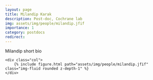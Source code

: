 ```yaml
---
layout: page
title: Milandip Karak
description: Post-doc, Cochrane lab
img: assets/img/people/milandip.jfif
importance: 1
category: postdocs
redirect: 
---
```

<div class="container">
  <div class="row">
    <div class="col">
        Milandip short bio
    </div>

    <div class="col">
        {% include figure.html path="assets/img/people/milandip.jfif" class="img-fluid rounded z-depth-1" %}
    </div>
  </div>
</div>